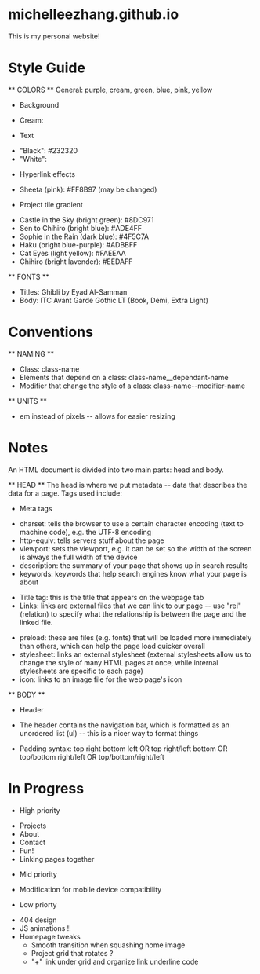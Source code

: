 # michelleezhang.github.io
This is my personal website! 

# Style Guide
** COLORS **
General: purple, cream, green, blue, pink, yellow
* Background
- Cream:
* Text
- "Black": #232320
- "White": 
* Hyperlink effects
- Sheeta (pink): #FF8B97  (may be changed)
* Project tile gradient
- Castle in the Sky (bright green): #8DC971
- Sen to Chihiro (bright blue): #ADE4FF
- Sophie in the Rain (dark blue): #4F5C7A
- Haku (bright blue-purple): #ADBBFF
- Cat Eyes (light yellow): #FAEEAA
- Chihiro (bright lavender): #EEDAFF

** FONTS **
* Titles: Ghibli by Eyad Al-Samman
* Body: ITC Avant Garde Gothic LT (Book, Demi, Extra Light)


# Conventions
** NAMING **
* Class: class-name
* Elements that depend on a class: class-name__dependant-name
* Modifier that change the style of a class: class-name--modifier-name

** UNITS **
* em instead of pixels -- allows for easier resizing

# Notes
An HTML document is divided into two main parts: head and body.

** HEAD **
The head is where we put metadata -- data that describes the data for a page.
Tags used include:
* Meta tags
- charset: tells the browser to use a certain character encoding (text to machine code), e.g. the UTF-8 encoding
- http-equiv: tells servers stuff about the page
- viewport: sets the viewport, e.g. it can be set so the width of the screen is always the full width of the device
- description: the summary of your page that shows up in search results
- keywords: keywords that help search engines know what your page is about
* Title tag: this is the title that appears on the webpage tab
* Links: links are external files that we can link to our page -- use "rel" (relation) to specify what the relationship is between the page and the linked file.
- preload: these are files (e.g. fonts) that will be loaded more immediately than others, which can help the page load quicker overall
- stylesheet: links an external stylesheet (external stylesheets allow us to change the style of many HTML pages at once, while internal stylesheets are specific to each page)
- icon: links to an image file for the web page's icon

** BODY **
* Header
- The header contains the navigation bar, which is formatted as an unordered list (ul) -- this is a nicer way to format things

* Padding syntax: top right bottom left OR top right/left bottom OR top/bottom right/left OR top/bottom/right/left




# In Progress
* High priority
- Projects
- About
- Contact
- Fun!
- Linking pages together

* Mid priority
- Modification for mobile device compatibility 

* Low priorty
- 404 design
- JS animations !! 
- Homepage tweaks
    - Smooth transition when squashing home image
    - Project grid that rotates ?
    - "+" link under grid and organize link underline code
